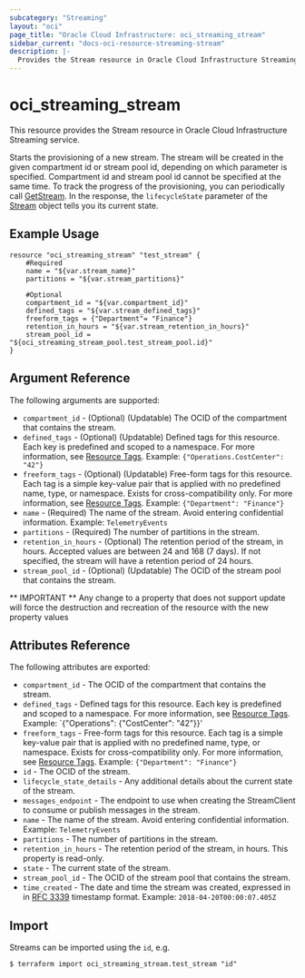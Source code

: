 ```yaml
---
subcategory: "Streaming"
layout: "oci"
page_title: "Oracle Cloud Infrastructure: oci_streaming_stream"
sidebar_current: "docs-oci-resource-streaming-stream"
description: |-
  Provides the Stream resource in Oracle Cloud Infrastructure Streaming service
---
```


# oci_streaming_stream
This resource provides the Stream resource in Oracle Cloud Infrastructure Streaming service.

Starts the provisioning of a new stream.
The stream will be created in the given compartment id or stream pool id, depending on which parameter is specified.
Compartment id and stream pool id cannot be specified at the same time.
To track the progress of the provisioning, you can periodically call [GetStream](https://docs.cloud.oracle.com/iaas/api/#/en/streaming/20180418/Stream/GetStream).
In the response, the `lifecycleState` parameter of the [Stream](https://docs.cloud.oracle.com/iaas/api/#/en/streaming/20180418/Stream/) object tells you its current state.


## Example Usage

```hcl
resource "oci_streaming_stream" "test_stream" {
	#Required
	name = "${var.stream_name}"
	partitions = "${var.stream_partitions}"

	#Optional
	compartment_id = "${var.compartment_id}"
	defined_tags = "${var.stream_defined_tags}"
	freeform_tags = {"Department"= "Finance"}
	retention_in_hours = "${var.stream_retention_in_hours}"
	stream_pool_id = "${oci_streaming_stream_pool.test_stream_pool.id}"
}
```

## Argument Reference

The following arguments are supported:

* `compartment_id` - (Optional) (Updatable) The OCID of the compartment that contains the stream.
* `defined_tags` - (Optional) (Updatable) Defined tags for this resource. Each key is predefined and scoped to a namespace. For more information, see [Resource Tags](https://docs.cloud.oracle.com/iaas/Content/General/Concepts/resourcetags.htm).  Example: `{"Operations.CostCenter": "42"}` 
* `freeform_tags` - (Optional) (Updatable) Free-form tags for this resource. Each tag is a simple key-value pair that is applied with no predefined name, type, or namespace. Exists for cross-compatibility only. For more information, see [Resource Tags](https://docs.cloud.oracle.com/iaas/Content/General/Concepts/resourcetags.htm).  Example: `{"Department": "Finance"}` 
* `name` - (Required) The name of the stream. Avoid entering confidential information.  Example: `TelemetryEvents` 
* `partitions` - (Required) The number of partitions in the stream.
* `retention_in_hours` - (Optional) The retention period of the stream, in hours. Accepted values are between 24 and 168 (7 days). If not specified, the stream will have a retention period of 24 hours. 
* `stream_pool_id` - (Optional) (Updatable) The OCID of the stream pool that contains the stream.


** IMPORTANT **
Any change to a property that does not support update will force the destruction and recreation of the resource with the new property values

## Attributes Reference

The following attributes are exported:

* `compartment_id` - The OCID of the compartment that contains the stream.
* `defined_tags` - Defined tags for this resource. Each key is predefined and scoped to a namespace. For more information, see [Resource Tags](https://docs.cloud.oracle.com/iaas/Content/General/Concepts/resourcetags.htm).  Example: `{"Operations": {"CostCenter": "42"}}' 
* `freeform_tags` - Free-form tags for this resource. Each tag is a simple key-value pair that is applied with no predefined name, type, or namespace. Exists for cross-compatibility only. For more information, see [Resource Tags](https://docs.cloud.oracle.com/iaas/Content/General/Concepts/resourcetags.htm).  Example: `{"Department": "Finance"}` 
* `id` - The OCID of the stream.
* `lifecycle_state_details` - Any additional details about the current state of the stream.
* `messages_endpoint` - The endpoint to use when creating the StreamClient to consume or publish messages in the stream.
* `name` - The name of the stream. Avoid entering confidential information.  Example: `TelemetryEvents` 
* `partitions` - The number of partitions in the stream.
* `retention_in_hours` - The retention period of the stream, in hours. This property is read-only.
* `state` - The current state of the stream.
* `stream_pool_id` - The OCID of the stream pool that contains the stream.
* `time_created` - The date and time the stream was created, expressed in in [RFC 3339](https://tools.ietf.org/rfc/rfc3339) timestamp format.  Example: `2018-04-20T00:00:07.405Z` 

## Import

Streams can be imported using the `id`, e.g.

```
$ terraform import oci_streaming_stream.test_stream "id"
```

